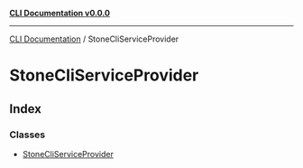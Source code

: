 [**CLI Documentation v0.0.0**](../README.md)

***

[CLI Documentation](../modules.md) / StoneCliServiceProvider

# StoneCliServiceProvider

## Index

### Classes

- [StoneCliServiceProvider](classes/StoneCliServiceProvider.md)
